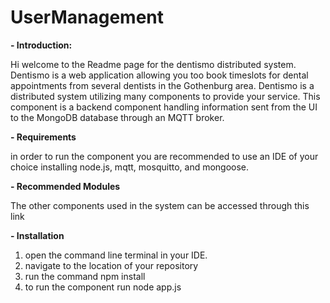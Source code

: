 # UserManagement


**- Introduction:**

Hi welcome to the Readme page for the dentismo distributed system. Dentismo is a web application allowing you too book timeslots for dental appointments from several dentists in the Gothenburg area. Dentismo is a distributed system utilizing many components to provide your service. This component is a backend component handling information sent from the UI to the MongoDB database through an MQTT broker.

**- Requirements**

in order to run the component you are recommended to use an IDE of your choice installing node.js, mqtt, mosquitto, and mongoose.

**- Recommended Modules**

The other components used in the system can be accessed through this link [](https://git.chalmers.se/courses/dit355/test-teams-formation/team-6)

**- Installation**
1. open the command line terminal in your IDE.
2. navigate to the location of your repository
3. run the command npm install
4. to run the component run node app.js


